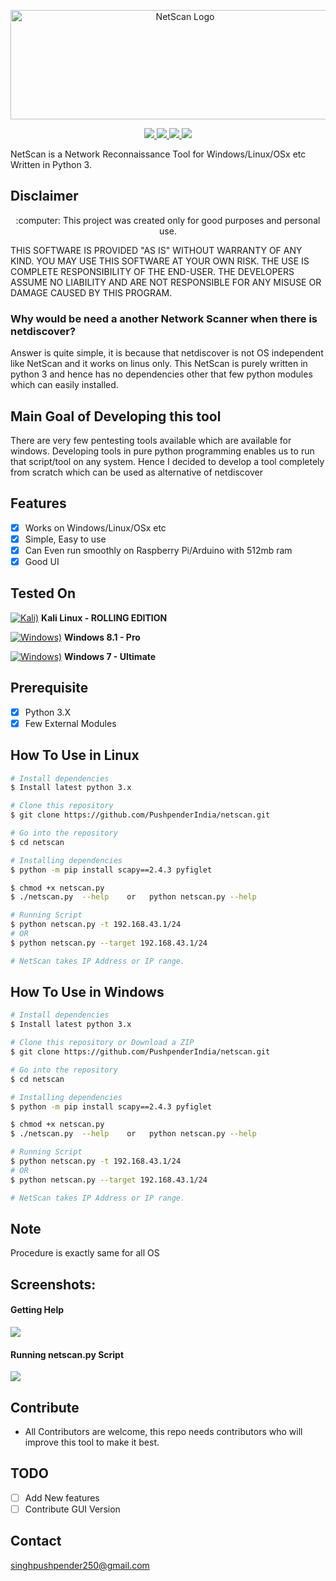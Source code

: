 <p align="center">
  <img src="https://github.com/PushpenderIndia/netscan/blob/master/img/netscan-logo.png" width=543 height=175 alt="NetScan Logo"/>
</p>


<p align="center">
    <a href="https://python.org">
    <img src="https://img.shields.io/badge/Python-3.7-green.svg">
  </a>
  <a href="https://github.com/PushpenderIndia/technowhorse/blob/master/LICENSE">
    <img src="https://img.shields.io/badge/License-BSD%203-lightgrey.svg">
  </a>
  <a href="https://github.com/PushpenderIndia/technowhorse/releases">
    <img src="https://img.shields.io/badge/Release-1.0-blue.svg">
  </a>
    <a href="https://github.com/PushpenderIndia/technowhorse">
    <img src="https://img.shields.io/badge/Open%20Source-%E2%9D%A4-brightgreen.svg">
  </a>
</p>

NetScan is a Network Reconnaissance Tool for Windows/Linux/OSx  etc Written in Python 3.

## Disclaimer
<p align="center">
  :computer: This project was created only for good purposes and personal use.
</p>

THIS SOFTWARE IS PROVIDED "AS IS" WITHOUT WARRANTY OF ANY KIND. YOU MAY USE THIS SOFTWARE AT YOUR OWN RISK. THE USE IS COMPLETE RESPONSIBILITY OF THE END-USER. THE DEVELOPERS ASSUME NO LIABILITY AND ARE NOT RESPONSIBLE FOR ANY MISUSE OR DAMAGE CAUSED BY THIS PROGRAM.

### Why would be need a another Network Scanner when there is netdiscover?

Answer is quite simple, it is because that netdiscover is not OS independent like NetScan and it works on linus only.
This NetScan is purely written in python 3 and hence has no dependencies other that few python modules which can easily installed.

## Main Goal of Developing this tool

There are very few pentesting tools available which are available for windows.
Developing tools in pure python programming enables us to run that script/tool on any system.
Hence I decided to develop a tool completely from scratch which can be used as alternative of netdiscover

## Features
- [x] Works on Windows/Linux/OSx etc
- [x] Simple, Easy to use
- [x] Can Even run smoothly on Raspberry Pi/Arduino with 512mb ram
- [x] Good UI

## Tested On
[![Kali)](https://www.google.com/s2/favicons?domain=https://www.kali.org/)](https://www.kali.org) **Kali Linux - ROLLING EDITION**

[![Windows)](https://www.google.com/s2/favicons?domain=https://www.microsoft.com/en-in/windows/)](https://www.microsoft.com/en-in/windows/) **Windows 8.1 - Pro**

[![Windows)](https://www.google.com/s2/favicons?domain=https://www.microsoft.com/en-in/windows/)](https://www.microsoft.com/en-in/windows/) **Windows 7 - Ultimate**

## Prerequisite
- [x] Python 3.X
- [x] Few External Modules

## How To Use in Linux
```bash
# Install dependencies 
$ Install latest python 3.x

# Clone this repository
$ git clone https://github.com/PushpenderIndia/netscan.git

# Go into the repository
$ cd netscan

# Installing dependencies
$ python -m pip install scapy==2.4.3 pyfiglet

$ chmod +x netscan.py
$ ./netscan.py  --help    or   python netscan.py --help

# Running Script
$ python netscan.py -t 192.168.43.1/24
# OR 
$ python netscan.py --target 192.168.43.1/24

# NetScan takes IP Address or IP range.
```

## How To Use in Windows
```bash
# Install dependencies 
$ Install latest python 3.x

# Clone this repository or Download a ZIP
$ git clone https://github.com/PushpenderIndia/netscan.git

# Go into the repository
$ cd netscan

# Installing dependencies
$ python -m pip install scapy==2.4.3 pyfiglet

$ chmod +x netscan.py
$ ./netscan.py  --help    or   python netscan.py --help

# Running Script
$ python netscan.py -t 192.168.43.1/24
# OR 
$ python netscan.py --target 192.168.43.1/24

# NetScan takes IP Address or IP range.
```

## Note

Procedure is exactly same for all OS

## Screenshots:

#### Getting Help
![](/img/1.getting_help.PNG)

#### Running netscan.py Script
![](/img/2.runing_script.PNG)

## Contribute

* All Contributors are welcome, this repo needs contributors who will improve this tool to make it best.

## TODO

- [ ] Add New features
- [ ] Contribute GUI Version

## Contact

singhpushpender250@gmail.com 
